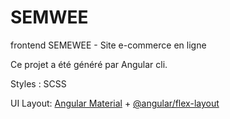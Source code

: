 # SEMWEE

frontend SEMEWEE - Site e-commerce en ligne

Ce projet a été généré par Angular cli.

Styles : SCSS

UI Layout: [Angular Material](https://material.angular.io/) + [@angular/flex-layout](https://github.com/angular/flex-layout)
